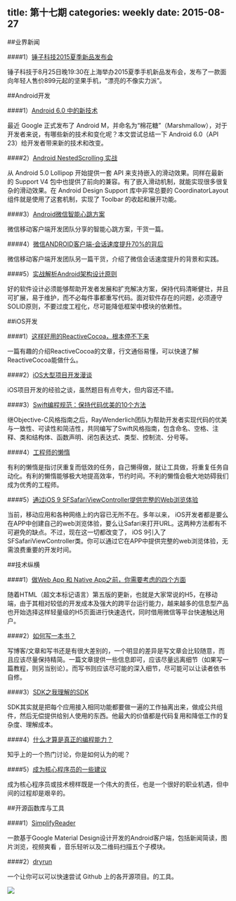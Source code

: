 title: 第十七期
categories: weekly
date: 2015-08-27
---

##业界新闻

####1）[锤子科技2015夏季新品发布会](http://tech.sina.com.cn/mobile/chuizi2015jianguo/index.shtml)

锤子科技于8月25日晚19:30在上海举办2015夏季手机新品发布会，发布了一款面向年轻人售价899元起的坚果手机，“漂亮的不像实力派”。


##Android开发

####1）[Android 6.0 中的新技术](http://www.race604.com/whats-new-in-android6.0/)

最近 Google 正式发布了 Android M，并命名为“棉花糖”（Marshmallow），对于开发者来说，有哪些新的技术和变化呢？本文尝试总结一下 Android 6.0（API 23）给开发者带来新的技术和改变。

####2）[Android NestedScrolling 实战](http://www.race604.com/android-nested-scrolling/)

从 Android 5.0 Lollipop 开始提供一套 API 来支持嵌入的滑动效果。同样在最新的 Support V4 包中也提供了前向的兼容。有了嵌入滑动机制，就能实现很多很复杂的滑动效果。在 Android Design Support 库中非常总要的 CoordinatorLayout 组件就是使用了这套机制，实现了 Toolbar 的收起和展开功能。

####3）[Android微信智能心跳方案](http://mp.weixin.qq.com/s?__biz=MzAwNDY1ODY2OQ==&mid=207243549&idx=1&sn=4ebe4beb8123f1b5ab58810ac8bc5994&3rd=MzA3MDU4NTYzMw==&scene=6#rd)

微信移动客户端开发团队分享的智能心跳方案，干货一篇。

####4）[微信ANDROID客户端-会话速度提升70%的背后](http://mp.weixin.qq.com/s?__biz=MzAwNDY1ODY2OQ==&mid=207548094&idx=1&sn=1a277620bc28349368b68ed98fbefebe&3rd=MzA3MDU4NTYzMw==&scene=6#rd)

微信移动客户端开发团队另一篇干货，介绍了微信会话速度提升的背景和实践。

####5）[实战解析Android架构设计原则](http://www.csdn.net/article/2015-08-20/2825506?utm_source=androidweekly.cn)

好的软件设计必须能够帮助开发者发展和扩充解决方案，保持代码清晰健壮，并且可扩展，易于维护，而不必每件事都重写代码。面对软件存在的问题，必须遵守SOLID原则，不要过度工程化，尽可能降低框架中模块的依赖性。





##iOS开发

####1）[这样好用的ReactiveCocoa，根本停不下来](http://supermao.cn/zhe-yang-hao-yong-de-reactivecocoagen-ben-ting-bu-xia-lai/)

一篇有趣的介绍ReactiveCocoa的文章，行文通俗易懂，可以快速了解ReactiveCocoa能做什么。

####2）[iOS大型项目开发漫谈](http://www.jianshu.com/p/921ab32c3c71)

iOS项目开发的经验之谈，虽然题目有点夸大，但内容还不错。

####3）[Swift编程规范：保持代码优美的10个方法](http://www.csdn.net/article/2015-08-20/2825503-swift-style-guide)

继Objective-C风格指南之后，RayWenderlich团队为帮助开发者实现代码的优美与一致性、可读性和简洁性，共同编写了Swift风格指南，包含命名、空格、注释、类和结构体、函数声明、闭包表达式、类型、控制流、分号等。

####4）[工程师的懒惰](http://joeshang.github.io/2015/08/19/the-lazy-of-engineer/)

有利的懒惰是指讨厌重复而低效的任务，自己懒得做，就让工具做，将重复任务自动化。有利的懒惰能够极大地提高效率，节约时间。不利的懒惰会极大地妨碍我们成为优秀的工程师。

####5）[通过iOS 9 SFSafariViewController提供完整的Web浏览体验](http://www.cocoachina.com/ios/20150826/13157.html)

当前，移动应用和各种网络上的内容已无所不在。多年以来， iOS开发者都是要么在APP中创建自己的web浏览体验，要么让Safari来打开URL。这两种方法都有不可避免的缺点。不过，现在这一切都改变了， iOS 9引入了SFSafariViewController类。你可以通过它在APP中提供完整的web浏览体验，无需浪费重要的开发时间。


##技术纵横

####1）[做Web App 和 Native App之前，你需要考虑的四个方面](http://www.cocoachina.com/webapp/20150825/13177.html)

随着HTML（超文本标记语言）第五版的更新，也就是大家常说的H5，在移动端，由于其相对较低的开发成本及强大的跨平台运行能力，越来越多的信息型产品也开始选择这样轻量级的H5页面进行快速迭代，同时借用微信等平台快速触达用户。

####2）[如何写一本书？](http://icodeit.org/2015/08/how-to-write-a-book/)

写博客/文章和写书还是有很大差别的，一个明显的差异是写文章会比较随意，而且应该尽量保持精简。一篇文章提供一些信息即可，应该尽量远离细节（如果写一篇教程，则另当别论）。而写书则应该尽可能的深入细节，尽可能可以让读者依书自修。

####3）[SDK之我理解的SDK](http://blog.bihe0832.com/SDK%E4%B9%8B%E6%88%91%E7%90%86%E8%A7%A3%E7%9A%84SDK.html)

SDK其实就是把每个应用接入相同功能都要做一遍的工作抽离出来，做成公共组件，然后无偿提供给别人使用的东西。他最大的价值都是代码复用和降低工作的复杂度、理解成本。

####4）[什么才算是真正的编程能力？](http://www.zhihu.com/question/31034164)

知乎上的一个热门讨论，你是如何认为的呢？

####5）[成为核心程序员的一些建议](http://developer.51cto.com/art/201508/489425.htm)

成为核心程序员或技术榜样既是一个伟大的责任，也是一个很好的职业机遇，但中间的过程却是艰辛的。



##开源函数库与工具

####1）[SimplifyReader](https://github.com/SkillCollege/SimplifyReader)

一款基于Google Material Design设计开发的Android客户端，包括新闻简读，图片浏览，视频爽看 ，音乐轻听以及二维码扫描五个子模块。

####2）[dryrun](https://github.com/cesarferreira/dryrun)

一个让你可以可以快速尝试 Github 上的各开源项目。的工具。

![](https://raw.githubusercontent.com/cesarferreira/dryrun/master/extras/usage.gif)




